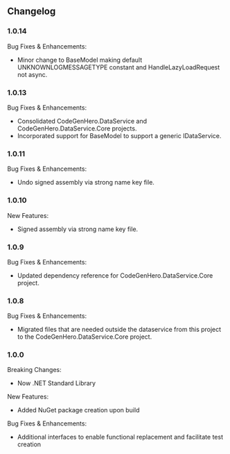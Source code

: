 ﻿## Changelog

### 1.0.14
Bug Fixes & Enhancements:
* Minor change to BaseModel making default UNKNOWNLOGMESSAGETYPE constant and HandleLazyLoadRequest not async.

### 1.0.13
Bug Fixes & Enhancements:
* Consolidated CodeGenHero.DataService and CodeGenHero.DataService.Core projects.
* Incorporated support for BaseModel to support a generic IDataService.

### 1.0.11
Bug Fixes & Enhancements:
* Undo signed assembly via strong name key file.

### 1.0.10
New Features:
* Signed assembly via strong name key file.

### 1.0.9
Bug Fixes & Enhancements:
* Updated dependency reference for CodeGenHero.DataService.Core project.

### 1.0.8
Bug Fixes & Enhancements:
* Migrated files that are needed outside the dataservice from this project to the CodeGenHero.DataService.Core project.


### 1.0.0
Breaking Changes:
* Now .NET Standard Library

New Features:
* Added NuGet package creation upon build

Bug Fixes & Enhancements:
* Additional interfaces to enable functional replacement and facilitate test creation
